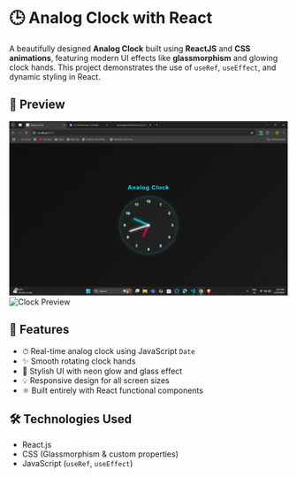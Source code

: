 # 🕒 Analog Clock with React

A beautifully designed **Analog Clock** built using **ReactJS** and **CSS animations**, featuring modern UI effects like **glassmorphism** and glowing clock hands. This project demonstrates the use of `useRef`, `useEffect`, and dynamic styling in React.

## 📸 Preview

![Clock Preview](https://github.com/anishrajpoot/Analog_clock_Project-4/blob/e71f200a8858ee50c5dc690e478946186a107056/Project-4/src/assets/Screenshot%202025-06-12%20184951.png)
![Clock Preview]()

## 🔧 Features

- ⏱ Real-time analog clock using JavaScript `Date`
- ✨ Smooth rotating clock hands
- 🌈 Stylish UI with neon glow and glass effect
- 💡 Responsive design for all screen sizes
- ⚛️ Built entirely with React functional components

## 🛠 Technologies Used

- React.js
- CSS (Glassmorphism & custom properties)
- JavaScript (`useRef`, `useEffect`)




